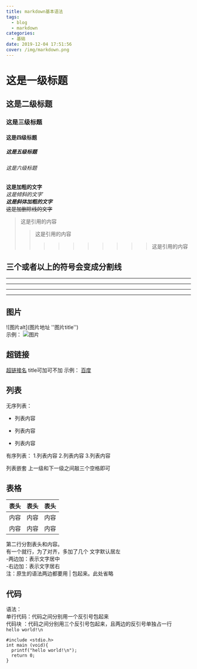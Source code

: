 ```yaml
---
title: markdown基本语法
tags:
  - blog
  - markdown
categories:
  - 基础
date: 2019-12-04 17:51:56
cover: /img/markdown.png
---
```


# 这是一级标题
## 这是二级标题
### 这是三级标题
#### 这是四级标题
##### 这是五级标题
###### 这是六级标题

**这是加粗的文字**  
*这是倾斜的文字*`  
***这是斜体加粗的文字***  
~~这是加删除线的文字~~  
 
>这是引用的内容    
>>这是引用的内容    
>>>>>>>>>>这是引用的内容    


## 三个或者以上的符号会变成分割线 
---  
----  
***  
*****  

## 图片
![图片alt](图片地址 ''图片title'')  
示例：
![图片](/img/5.png "cocoa")


## 超链接 
[超链接名](超链接地址 "超链接title")
title可加可不加
示例：
[百度](http://www.baidu.com)



## 列表
无序列表：
- 列表内容
+ 列表内容
* 列表内容

有序列表：
1.列表内容
2.列表内容
3.列表内容

列表嵌套
上一级和下一级之间敲三个空格即可



## 表格 
表头|表头|表头
---|:--:|---:
内容|内容|内容
内容|内容|内容

第二行分割表头和内容。  
有一个就行，为了对齐，多加了几个 
文字默认居左   
-两边加：表示文字居中   
-右边加：表示文字居右   
注：原生的语法两边都要用 | 包起来。此处省略


## 代码
语法：  
单行代码：代码之间分别用一个反引号包起来          
代码块  ：代码之间分别用三个反引号包起来，且两边的反引号单独占一行  
`hello world!\n`   
```    
#include <stdio.h>
int main (void){
  printf("hello world!\n");
  return 0;
}
```             
 
 